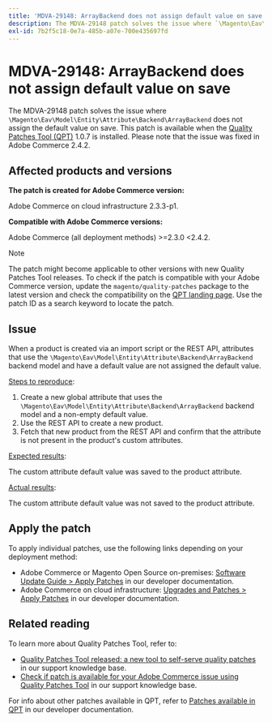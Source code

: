 ```yaml
---
title: 'MDVA-29148: ArrayBackend does not assign default value on save'
description: The MDVA-29148 patch solves the issue where `\Magento\Eav\Model\Entity\Attribute\Backend\ArrayBackend` does not assign the default value on save. This patch is available when the [Quality Patches Tool (QPT)](/help/announcements/adobe-commerce-announcements/magento-quality-patches-released-new-tool-to-self-serve-quality-patches.md) 1.0.7 is installed. Please note that the issue was fixed in Adobe Commerce 2.4.2.
exl-id: 7b2f5c18-0e7a-485b-a07e-700e435697fd
---
```

# MDVA-29148: ArrayBackend does not assign default value on save

The MDVA-29148 patch solves the issue where `\Magento\Eav\Model\Entity\Attribute\Backend\ArrayBackend` does not assign the default value on save. This patch is available when the [Quality Patches Tool (QPT)](/help/announcements/adobe-commerce-announcements/magento-quality-patches-released-new-tool-to-self-serve-quality-patches.md) 1.0.7 is installed. Please note that the issue was fixed in Adobe Commerce 2.4.2.

## Affected products and versions

**The patch is created for Adobe Commerce version:**

Adobe Commerce on cloud infrastructure 2.3.3-p1.

**Compatible with Adobe Commerce versions:**

Adobe Commerce (all deployment methods) >=2.3.0 <2.4.2.

>[!NOTE]
>
>The patch might become applicable to other versions with new Quality Patches Tool releases. To check if the patch is compatible with your Adobe Commerce version, update the `magento/quality-patches` package to the latest version and check the compatibility on the [QPT landing page](https://devdocs.magento.com/quality-patches/tool.html#patch-grid). Use the patch ID as a search keyword to locate the patch.

## Issue

When a product is created via an import script or the REST API, attributes that use the `\Magento\Eav\Model\Entity\Attribute\Backend\ArrayBackend` backend model and have a default value are not assigned the default value.

<u>Steps to reproduce</u>:

1. Create a new global attribute that uses the `\Magento\Eav\Model\Entity\Attribute\Backend\ArrayBackend` backend model and a non-empty default value.
1. Use the REST API to create a new product.
1. Fetch that new product from the REST API and confirm that the attribute is not present in the product's custom attributes.

<u>Expected results</u>:

The custom attribute default value was saved to the product attribute.

<u>Actual results</u>:

The custom attribute default value was not saved to the product attribute.

## Apply the patch

To apply individual patches, use the following links depending on your deployment method:

* Adobe Commerce or Magento Open Source on-premises: [Software Update Guide > Apply Patches](https://devdocs.magento.com/guides/v2.4/comp-mgr/patching/mqp.html) in our developer documentation.
* Adobe Commerce on cloud infrastructure: [Upgrades and Patches > Apply Patches](https://devdocs.magento.com/cloud/project/project-patch.html) in our developer documentation.

## Related reading

To learn more about Quality Patches Tool, refer to:

* [Quality Patches Tool released: a new tool to self-serve quality patches](/help/announcements/adobe-commerce-announcements/magento-quality-patches-released-new-tool-to-self-serve-quality-patches.md) in our support knowledge base.
* [Check if patch is available for your Adobe Commerce issue using Quality Patches Tool](/help/support-tools/patches-available-in-qpt-tool/check-patch-for-magento-issue-with-magento-quality-patches.md) in our support knowledge base.

For info about other patches available in QPT, refer to [Patches available in QPT](https://devdocs.magento.com/quality-patches/tool.html#patch-grid) in our developer documentation.
